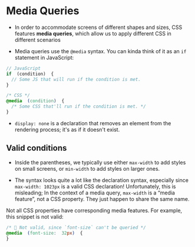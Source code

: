 # Media Queries

- In order to accommodate screens of different shapes and sizes, CSS features **media queries**, which allow us to apply different CSS in different scenarios

- Media queries use the  `@media`  syntax. You can kinda think of it as an  `if`  statement in JavaScript:

```js
// JavaScript
if  (condition)  {
  // Some JS that will run if the condition is met.
}
```
```css
/* CSS */
@media  (condition)  {
  /* Some CSS that'll run if the condition is met. */
}
```
- `display: none` is a declaration that removes an element from the rendering process; it's as if it doesn't exist.

## Valid conditions

- Inside the parentheses, we typically use either `max-width` to add styles on small screens, or `min-width` to add styles on larger ones.

- The syntax looks quite a lot like the declaration syntax, especially since  `max-width: 1023px`  is a valid CSS declaration! Unfortunately, this is misleading; In the context of a media query,  `max-width`  is a “media feature”, not a CSS property. They just happen to share the same name.

Not all CSS properties have corresponding media features. For example, this snippet is not valid:
```css
/* 🚫 Not valid, since `font-size` can't be queried */
@media  (font-size:  32px)  {
}
```